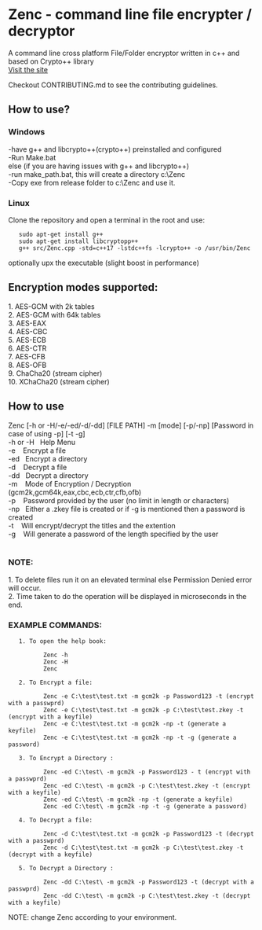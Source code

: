 <h1>Zenc - command line file encrypter / decryptor</h1>
       
A command line cross platform File/Folder encryptor written in c++ and based on Crypto++ library <br>
<a href = "https://joelkundu.github.io/Zenc/"> Visit the site </a><br>

Checkout CONTRIBUTING.md to see the contributing guidelines.

<h2>How to use?</h2>  
<h3>Windows</h3>
-have g++ and libcrypto++(crypto++) preinstalled and configured<br>
-Run Make.bat<br>
else (if you are having issues with g++ and libcrypto++)<br>
-run make_path.bat, this will create a directory c:\Zenc <br>
-Copy exe from release folder to c:\Zenc and use it.<br>

<h3>Linux</h3>
Clone the repository and open a terminal in the root and use:

       sudo apt-get install g++
       sudo apt-get install libcryptopp++
       g++ src/Zenc.cpp -std=c++17 -lstdc++fs -lcrypto++ -o /usr/bin/Zenc
 
optionally upx the executable (slight boost in performance)
<h2>Encryption modes supported:</h2>
1.  AES-GCM with 2k tables<br>
2.  AES-GCM with 64k tables<br>
3.  AES-EAX<br>
4.  AES-CBC<br>
5.  AES-ECB<br>
6.  AES-CTR<br>       
7.  AES-CFB<br>
8.  AES-OFB<br>
9.  ChaCha20 (stream cipher)<br>
10. XChaCha20 (stream cipher)<br>

<h2> How to use </h2>
Zenc [-h or -H/-e/-ed/-d/-dd] [FILE PATH] -m [mode] [-p/-np] [Password in case of using -p] [-t -g]<br>
-h or -H &nbsp; Help Menu<br>
-e &nbsp;&nbsp; Encrypt a file<br>
-ed&nbsp;&nbsp; Encrypt a directory<br>
-d &nbsp;&nbsp; Decrypt a file<br>
-dd&nbsp;&nbsp; Decrypt a directory<br>
-m &nbsp;&nbsp; Mode of Encryption / Decryption (gcm2k,gcm64k,eax,cbc,ecb,ctr,cfb,ofb)<br>
-p &nbsp;&nbsp; Password provided by the user (no limit in length or characters)<br>
-np&nbsp;&nbsp; Either a .zkey file is created or if -g is mentioned then a password is created<br>
-t &nbsp;&nbsp; Will encrypt/decrypt the titles and the extention<br>
-g &nbsp;&nbsp; Will generate a password of the length specified by the user<br> 
<br>

<h3>NOTE:</h3>
1. To delete files run it on an elevated terminal else Permission Denied error will occur. <br>
2. Time taken to do the operation will be displayed in microseconds in the end.

<h3>EXAMPLE COMMANDS:</h3>

       1. To open the help book:

              Zenc -h
              Zenc -H
              Zenc

       2. To Encrypt a file: 

              Zenc -e C:\test\test.txt -m gcm2k -p Password123 -t (encrypt with a passwprd)     
              Zenc -e C:\test\test.txt -m gcm2k -p C:\test\test.zkey -t (encrypt with a keyfile)   
              Zenc -e C:\test\test.txt -m gcm2k -np -t (generate a keyfile)
              Zenc -e C:\test\test.txt -m gcm2k -np -t -g (generate a password)

       3. To Encrypt a Directory : 

              Zenc -ed C:\test\ -m gcm2k -p Password123 - t (encrypt with a passwprd)
              Zenc -ed C:\test\ -m gcm2k -p C:\test\test.zkey -t (encrypt with a keyfile)
              Zenc -ed C:\test\ -m gcm2k -np -t (generate a keyfile)
              Zenc -ed C:\test\ -m gcm2k -np -t -g (generate a password)

       4. To Decrypt a file: 

              Zenc -d C:\test\test.txt -m gcm2k -p Password123 -t (decrypt with a passwprd)
              Zenc -d C:\test\test.txt -m gcm2k -p C:\test\test.zkey -t (decrypt with a keyfile)

       5. To Decrypt a Directory : 

              Zenc -dd C:\test\ -m gcm2k -p Password123 -t (decrypt with a passwprd)
              Zenc -dd C:\test\ -m gcm2k -p C:\test\test.zkey -t (decrypt with a keyfile)
       
NOTE: change Zenc according to your environment.       


